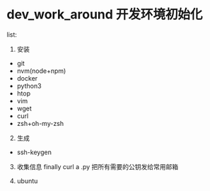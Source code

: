 # dev_work_around  开发环境初始化

list:
1. 安装
- git
- nvm(node+npm)
- docker
- python3
- htop
- vim
- wget
- curl
- zsh+oh-my-zsh

2. 生成
- ssh-keygen

3. 收集信息
finally curl a .py 把所有需要的公钥发给常用邮箱


1. ubuntu
